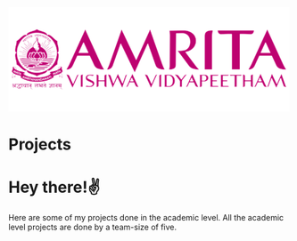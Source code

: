 ![logo](https://github.com/Aparna024/Projects/blob/main/amrita_logo-removebg-preview.png)
# Projects
<h1 align="left">Hey there!✌️</h1>
Here are some of my projects done in the academic level.
All the academic level projects are done by a team-size of five. 
